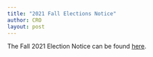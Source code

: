 ```yaml
---
title: "2021 Fall Elections Notice"
author: CRO
layout: post
---
```


The Fall 2021 Election Notice can be found <a href="https://docs.google.com/document/d/1TMehORDjZfZDRRcEexsWyHzGg8A7VFga45RKuBxN3z4/edit?usp=sharing">here</a>.